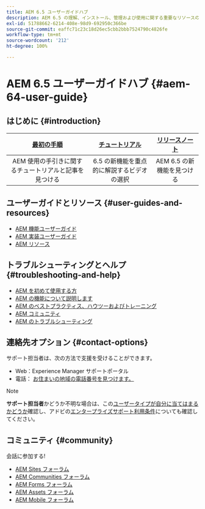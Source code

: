 ```yaml
---
title: AEM 6.5 ユーザーガイドハブ
description: AEM 6.5 の理解、インストール、管理および使用に関する重要なリソースの概要。
exl-id: 51788662-6214-408e-98d9-692950c366be
source-git-commit: eaffc71c23c18d26ec5cbb2bbb7524790c4826fe
workflow-type: tm+mt
source-wordcount: '212'
ht-degree: 100%

---
```


# AEM 6.5 ユーザーガイドハブ {#aem-64-user-guide}

## はじめに {#introduction}

| [最初の手順](https://experienceleague.adobe.com/docs/experience-manager-cloud-service/content/home.html?lang=ja) | [チュートリアル](https://experienceleague.adobe.com/docs/experience-manager-tutorials.html?lang=ja) | [リリースノート](https://experienceleague.adobe.com/docs/experience-manager-65/release-notes/release-notes.html?lang=ja) |
|:-:|:-:|:-:|
| AEM 使用の手引きに関するチュートリアルと記事を見つける | 6.5 の新機能を重点的に解説するビデオの選択 | AEM 6.5 の新機能を見つける |

## ユーザーガイドとリソース {#user-guides-and-resources}

* [AEM 機能ユーザーガイド](capabilities.md)
* [AEM 実装ユーザーガイド](implementation.md)
* [AEM リソース](resources.md)

## トラブルシューティングとヘルプ {#troubleshooting-and-help}

* [AEM を初めて使用する方](new.md)
* [AEM の機能について説明します](learn.md)
* [AEM のベストプラクティス、ハウツーおよびトレーニング](best-practice.md)
* [AEM コミュニティ](community.md)
* [AEM のトラブルシューティング](troubleshooting.md)

## 連絡先オプション {#contact-options}

サポート担当者は、次の方法で支援を受けることができます。

* Web：Experience Manager サポートポータル
* 電話： [お住まいの地域の電話番号を見つけます。](https://experienceleague.adobe.com/?lang=ja&amp;support-tab=home#support)

>[!NOTE]
>
>**サポート担当者**&#x200B;かどうか不明な場合は、この[ユーザータイプが自分に当てはまるかどうか](https://helpx.adobe.com/jp/experience-cloud/supported-users.html)確認し、アドビの[エンタープライズサポート利用条件](https://helpx.adobe.com/jp/support/programs/enterprise-support-terms.html)についても確認してください。

## コミュニティ {#community}

会話に参加する!

* [AEM Sites フォーラム](https://experienceleaguecommunities.adobe.com/t5/adobe-experience-manager/ct-p/adobe-experience-manager-community)
* [AEM Communities フォーラム](https://help-forums.adobe.com/content/adobeforums/en/experience-manager-forum/aem-communities.html)
* [AEM Forms フォーラム](https://help-forums.adobe.com/content/adobeforums/en/experience-manager-forum/aem-forms.html)
* [AEM Assets フォーラム](https://help-forums.adobe.com/content/adobeforums/en/experience-manager-forum/aem-assets.html)
* [AEM Mobile フォーラム](https://experienceleaguecommunities.adobe.com/)
